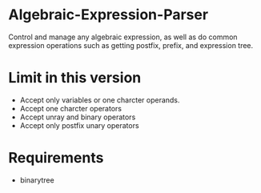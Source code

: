 # Algebraic-Expression-Parser
Control and manage any algebraic expression, as well as do common expression operations such as getting postfix, prefix, and expression tree.

# Limit in this version
- Accept only variables or one charcter operands.
- Accept one charcter operators
- Accept unray and binary operators
- Accept only postfix unary operators


# Requirements
- binarytree
